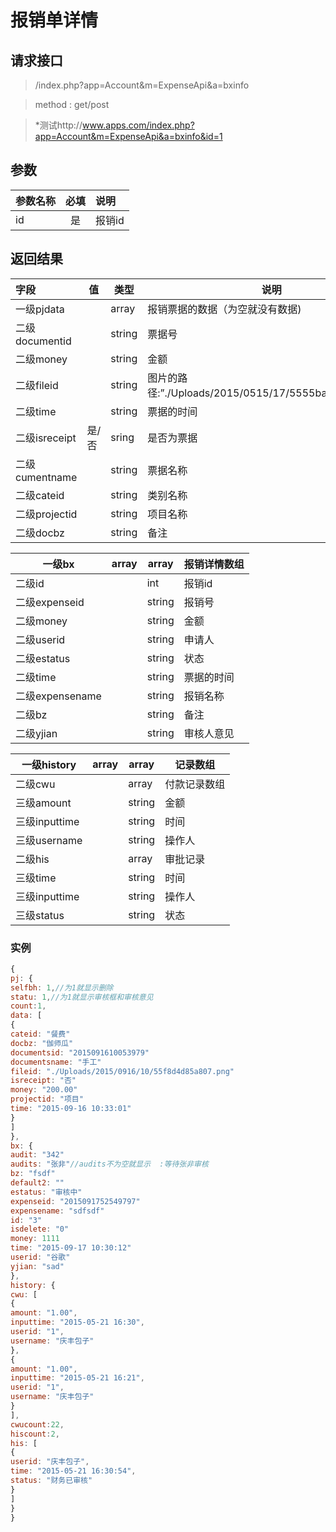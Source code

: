 # 报销单详情
## 请求接口 

> /index.php?app=Account&m=ExpenseApi&a=bxinfo

>  method : get/post

> *测试http://www.apps.com/index.php?app=Account&m=ExpenseApi&a=bxinfo&id=1
## 参数

| 参数名称      |    必填 | 说明  |
| :-------- | :--------:| :-- |
|id| 是| 报销id |

## 返回结果
|字段 |  值| 类型 | 说明|
|:----|----|----|-----|
|一级pjdata||array|报销票据的数据（为空就没有数据)|
|二级documentid||string|票据号|
|二级money ||string|金额|
|二级fileid||string|图片的路径:”./Uploads/2015/0515/17/5555bad8752ce.png”|
|二级time  ||string|票据的时间|
|二级isreceipt| 是/否 |sring|是否为票据|
|二级cumentname|  |string|票据名称|
|二级cateid|  |string|类别名称|
|二级projectid|  |string|项目名称|
|二级docbz|  |string|备注|
 
|一级bx|array |array|报销详情数组|
|----|----|----|-----|
|二级id||int|报销id|
|二级expenseid||string|报销号|
|二级money||string|金额|
|二级userid||string|申请人|
|二级estatus||string|状态|
|二级time||string|票据的时间|
|二级expensename||string|报销名称|
|二级bz||string|备注|
|二级yjian||string|审核人意见|

|一级history|array |array|记录数组|
|----|----|----|-----|
|二级cwu||array |付款记录数组|
|三级amount|  |string|金额|
|三级inputtime|  |string|时间|
|三级username|  |string|操作人|
|二级his||array|审批记录|
|三级time|  |string|时间|
|三级inputtime|  |string|操作人|
|三级status|  |string|状态|

### 实例

``` javascript
{
pj: {
selfbh: 1,//为1就显示删除
statu: 1,//为1就显示审核框和审核意见
count:1,
data: [
{
cateid: "餐费"
docbz: "伽师瓜"
documentsid: "2015091610053979"
documentsname: "手工"
fileid: "./Uploads/2015/0916/10/55f8d4d85a807.png"
isreceipt: "否"
money: "200.00"
projectid: "项目"
time: "2015-09-16 10:33:01"
}
]
},
bx: {
audit: "342"
audits: "张非"//audits不为空就显示  :等待张非审核
bz: "fsdf"
default2: ""
estatus: "审核中"
expenseid: "2015091752549797"
expensename: "sdfsdf"
id: "3"
isdelete: "0"
money: 1111
time: "2015-09-17 10:30:12"
userid: "谷歌"
yjian: "sad"
},
history: {
cwu: [
{
amount: "1.00",
inputtime: "2015-05-21 16:30",
userid: "1",
username: "庆丰包子"
},
{
amount: "1.00",
inputtime: "2015-05-21 16:21",
userid: "1",
username: "庆丰包子"
}
],
cwucount:22,
hiscount:2,
his: [
{
userid: "庆丰包子",
time: "2015-05-21 16:30:54",
status: "财务已审核"
}
]
}
}